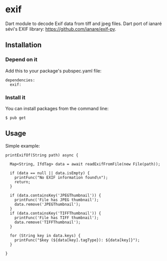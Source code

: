# exif

Dart module to decode Exif data from tiff and jpeg files.
Dart port of ianaré sévi's EXIF library: <https://github.com/ianare/exif-py>.

## Installation

### Depend on it
Add this to your package's pubspec.yaml file:

```
dependencies:
  exif: 
```

### Install it
You can install packages from the command line:
```
$ pub get
```

## Usage

Simple example:
```
printExifOf(String path) async {

  Map<String, IfdTag> data = await readExifFromFile(new File(path));

  if (data == null || data.isEmpty) {
    printFunc("No EXIF information found\n");
    return;
  }

  if (data.containsKey('JPEGThumbnail')) {
    printFunc('File has JPEG thumbnail');
    data.remove('JPEGThumbnail');
  }
  if (data.containsKey('TIFFThumbnail')) {
    printFunc('File has TIFF thumbnail');
    data.remove('TIFFThumbnail');
  }

  for (String key in data.keys) {
    printFunc("$key (${data[key].tagType}): ${data[key]}");
  }
  
}
```
